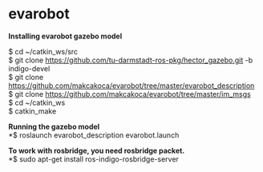 # evarobot

**Installing evarobot gazebo model** <br />

$ cd ~/catkin_ws/src <br />
$ git clone https://github.com/tu-darmstadt-ros-pkg/hector_gazebo.git -b indigo-devel <br />
$ git clone https://github.com/makcakoca/evarobot/tree/master/evarobot_description <br />
$ git clone https://github.com/makcakoca/evarobot/tree/master/im_msgs <br />
$ cd ~/catkin_ws <br />
$ catkin_make <br />

**Running the gazebo model** <br />
*$ roslaunch evarobot_description evarobot.launch <br />
 
**To work with rosbridge, you need rosbridge packet.** <br />
*$ sudo apt-get install ros-indigo-rosbridge-server <br />
